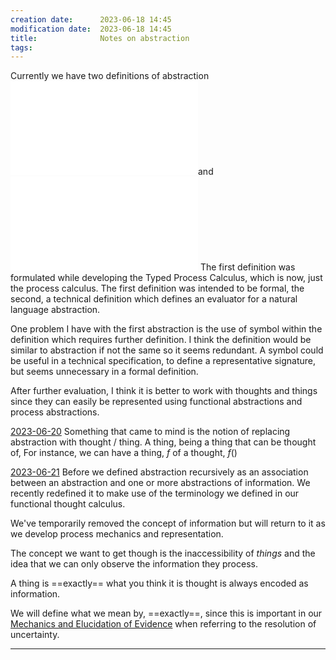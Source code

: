 ```yaml
---
creation date:		2023-06-18 14:45
modification date:	2023-06-18 14:45
title: 				Notes on abstraction
tags:
---
```

 Currently we have two definitions of abstraction
 ![Def-TC-0.1.2-abstraction](Def-TC-0.1.2-abstraction.md)and
 ![Def-NLA-1.0-Abstraction](Def-NLA-1.0-Abstraction.md)
The first definition was formulated while developing the Typed Process Calculus, which is now, just the process calculus. The first definition was intended to be formal, the second, a technical definition which defines an evaluator for a natural language abstraction. 

One problem I have with the first abstraction is the use of symbol within the definition which requires further definition. I think the definition would be similar to abstraction if not the same so it seems redundant. A symbol could be useful in a technical specification, to define a representative signature, but seems unnecessary in a formal definition.

After further evaluation, I think it is better to work with thoughts and things since they can easily be represented using functional abstractions and process abstractions.

[2023-06-20](2023-06-20.md)
Something that came to mind is the notion of replacing abstraction with thought / thing. A thing, being a thing that can be thought of, For instance, we can have a thing, $f$ of a thought, $f()$ 

[2023-06-21](2023-06-21.md)
Before we defined abstraction recursively as an association between an abstraction and one or more abstractions of information. We recently redefined it to make use of the terminology we defined in our functional thought calculus.

We've temporarily removed the concept of information but will return to it as we develop process mechanics and representation. 

The concept we want to get though is the inaccessibility of $things$ and the idea that we can only observe the information they process. 

A thing is ==exactly== what you think it is thought is always encoded as information.

We will define what we mean by, ==exactly==, since this is important in our [Mechanics and Elucidation of Evidence](Mechanics%20and%20Elucidation%20of%20Evidence.md) when referring to the resolution of uncertainty.





---
[^1]: [Notes Related to Functional Axioms](Notes%20Related%20to%20Functional%20Axioms.md)
[^2]: [Notes Related to Process Mechanics](Notes%20Related%20to%20Process%20Mechanics.md)
[^3]: [Tasks related to functional axioms](Tasks%20related%20to%20functional%20axioms.md)




